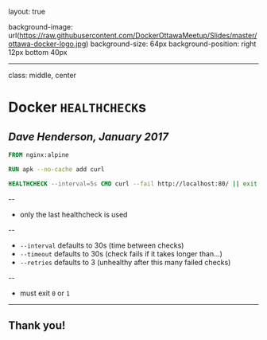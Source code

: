 layout: true

background-image: url(https://raw.githubusercontent.com/DockerOttawaMeetup/Slides/master/ottawa-docker-logo.jpg)
background-size: 64px
background-position: right 12px bottom 40px

---
class: middle, center

# Docker `HEALTHCHECK`s

_Dave Henderson, January 2017_
---

```Dockerfile
FROM nginx:alpine

RUN apk --no-cache add curl

HEALTHCHECK --interval=5s CMD curl --fail http://localhost:80/ || exit 1
```

--
- only the last healthcheck is used

--
- `--interval` defaults to 30s (time between checks)
- `--timeout` defaults to 30s (check fails if it takes longer than...)
- `--retries` defaults to 3 (unhealthy after this many failed checks)

--
- must exit `0` or `1`

---

## Thank you!
